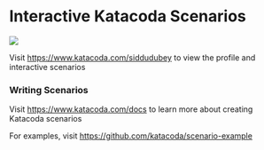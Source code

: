 # Interactive Katacoda Scenarios

[![](http://shields.katacoda.com/katacoda/siddudubey/count.svg)](https://www.katacoda.com/siddudubey "Get your profile on Katacoda.com")

Visit https://www.katacoda.com/siddudubey to view the profile and interactive scenarios

### Writing Scenarios
Visit https://www.katacoda.com/docs to learn more about creating Katacoda scenarios

For examples, visit https://github.com/katacoda/scenario-example
